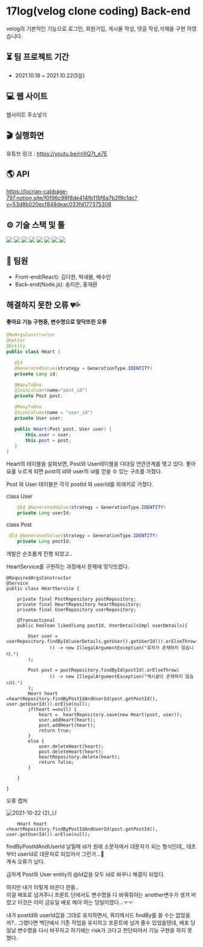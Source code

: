 
# 17log(velog clone coding) Back-end



velog의 기본적인 기능으로 로그인, 회원가입, 게시물 작성, 댓글 작성,삭제을 구현 하였습니다.




## ⏳ 팀 프로젝트 기간

- 2021.10.18 ~ 2021.10.22(5일)


## 💻 웹 사이트

웹사이트 주소넣기


## 🎬 실행화면

유튜브 링크 : https://youtu.be/rn1iQ7t_e7E


## 🌎 API
https://locrian-cabbage-797.notion.site/f0f96c98f8de414fb115f6a7b2f9c1dc?v=53d8b020ecf848deac033fd177375308


## ⚙️ 기술 스택 및 툴
<img src="https://img.shields.io/badge/Yarn-1.22.15-2C8EBB?style=flat-square&logo=Yarn&logoColor=white"/> 
<img src="https://img.shields.io/badge/React-17.0.2-61DAFB?style=flat-square&logo=React&logoColor=white"/> 
<img src="https://img.shields.io/badge/React Router-5.3.0-CA4245?style=flat-square&logo=React Router&logoColor=white"/> 
<img src="https://img.shields.io/badge/Redux-4.1.1-764ABC?style=flat-square&logo=Redux&logoColor=white"/> 
<img src="https://img.shields.io/badge/Axios-0.23.0-764ABC?style=flat-square&logo=Axios&logoColor=white"/>
<img src="https://img.shields.io/badge/MySQL-8.0-4479A1?style=flat-square&logo=MySQL&logoColor=white"/> 
<img src="https://img.shields.io/badge/Spring Boot-2.5.5-339933?style=flat-square&logo=Spring Boot&logoColor=white"/> 
<img src="https://img.shields.io/badge/Gradle-7.0.2-000000?style=flat-square&logo=Gradle&logoColor=white"/>


## 🙋 팀원

- Front-end(React): 김다원, 박새봄, 배수인
- Back-end(Node.js): 송지은, 홍재환



## 해결하지 못한 오류 💔💦




#### 좋아요 기능 구현중, 변수명으로 맞닥뜨린 오류

 ```java
@NoArgsConstructor
@Getter
@Entity
public class Heart {

    @Id
    @GeneratedValue(strategy = GenerationType.IDENTITY)
    private Long id;

    @ManyToOne
    @JoinColumn(name="post_id")
    private Post post;

    @ManyToOne
    @JoinColumn(name = "user_id")
    private User user;

    public Heart(Post post, User user) {
        this.user = user;
        this.post = post;
    }
}

```
Heart의 테이블을 살펴보면,  Post와 User테이블을 다대일 연관관계를 맺고 있다.
좋아요를 누르게 되면 post의 id와 user의 id를 얻을 수 있는 구조를 가졌다.

Post 와 User 테이블은 각각 postId 와 userId를 외래키로 가졌다.

class User
```java
    @Id @GeneratedValue(strategy = GenerationType.IDENTITY)
    private Long userId;
```

class Post
```java
 @Id @GeneratedValue(strategy = GenerationType.IDENTITY)
    private Long postId;
```

개발은 순조롭게 진행 되었고..   


HeartService를 구현하는 과정에서 문제에 맞닥뜨렸다.    


```
@RequiredArgsConstructor
@Service
public class HeartService {

    private final PostRepository postRepository;
    private final HeartRepository heartRepository;
    private final UserRepository userRepository;
    
    @Transactional
    public boolean liked(Long postId, UserDetailsImpl userDetails){

        User user = userRepository.findById(userDetails.getUser().getUserId()).orElseThrow(
                () -> new IllegalArgumentException("유저가 존재하지 않습니다.")
        );

        Post post = postRepository.findById(postId).orElseThrow(
                () -> new IllegalArgumentException("게시글이 존재하지 않습니다.")
        );
        Heart heart =heartRepository.findByPostIdAndUserId(post.getPostId(), user.getUserId()).orElse(null);
        if(heart ==null) {
            heart =  heartRepository.save(new Heart(post, user));
            user.addHeart(heart);
            post.addHeart(heart);
            return true;
        }
        else {
            user.deleteHeart(heart);
            post.deleteHeart(heart);
            heartRepository.delete(heart);
            return false;
        }

    }

}
```

오류 캡쳐

![2021-10-22 (2)_LI](https://user-images.githubusercontent.com/80088918/138433365-6407230a-6634-43fe-8bcb-359c34683e33.jpg)

        Heart heart =heartRepository.findByPostIdAndUserId(post.getPostId(), user.getUserId()).orElse(null);

findByPostIdAndUserId 날릴때 id가 원래 소문자에서 대문자가 되는 형식인데,,
태초부터 userId로 대문자로 되있어서 그런가...🤢   
계속 오류가 났다.

급하게 Post와 User entity의 @Id값을 모두 id로 바꾸니 해결이 되었다.

하지만 내가 이렇게 바꾼다 한들..   
이걸 배포로 넘겨주니 프론트 단에서도 변수명을 다 바꿔줘야는 another변수가 생겨 버렸고 이것은 이미 금요일 배포 해야 하는 당일이였다...ㅜㅜ

내가 postId와 userId값을 그대로 유지하면서, 쿼리메서드 findBy를 쓸 수는 없었을까?..
그랬다면 백단에서 기존 작업을 유지하고 프론트에 넘겨 줄수 있었을텐데,
배포 당일날 변수명을 다시 바꾸자고 하기에는 risk가 크다고 판단되어서 기능 구현을 하지 못했다.


